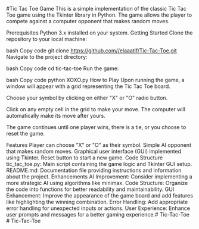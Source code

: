 #Tic Tac Toe Game
This is a simple implementation of the classic Tic Tac Toe game using the Tkinter library in Python. The game allows the player to compete against a computer opponent that makes random moves.

Prerequisites
Python 3.x installed on your system.
Getting Started
Clone the repository to your local machine:

bash
Copy code
git clone https://github.com//elaaatif/Tic-Tac-Toe.git
Navigate to the project directory:

bash
Copy code
cd tic-tac-toe
Run the game:

bash
Copy code
python XOXO.py
How to Play
Upon running the game, a window will appear with a grid representing the Tic Tac Toe board.

Choose your symbol by clicking on either "X" or "O" radio button.

Click on any empty cell in the grid to make your move. The computer will automatically make its move after yours.

The game continues until one player wins, there is a tie, or you choose to reset the game.

Features
Player can choose "X" or "O" as their symbol.
Simple AI opponent that makes random moves.
Graphical user interface (GUI) implemented using Tkinter.
Reset button to start a new game.
Code Structure
tic_tac_toe.py: Main script containing the game logic and Tkinter GUI setup.
README.md: Documentation file providing instructions and information about the project.
Enhancements
AI Improvement: Consider implementing a more strategic AI using algorithms like minimax.
Code Structure: Organize the code into functions for better readability and maintainability.
GUI Enhancement: Improve the appearance of the game board and add features like highlighting the winning combination.
Error Handling: Add appropriate error handling for unexpected inputs or actions.
User Experience: Enhance user prompts and messages for a better gaming experience.#   T i c - T a c - T o e 
 
 #   T i c - T a c - T o e 
 
 

